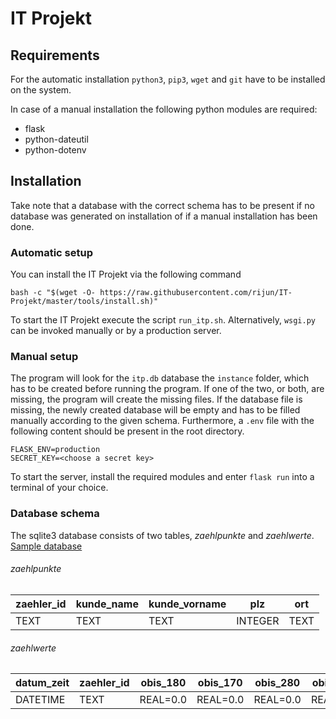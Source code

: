 # IT Projekt

## Requirements
For the automatic installation `python3`, `pip3`, `wget` and `git` have to be installed on the system.

In case of a manual installation the following python modules are required:
* flask
* python-dateutil
* python-dotenv

## Installation


Take note that a database with the correct schema has to be present if no database was generated on installation of if a
manual installation has been done.

### Automatic setup

You can install the IT Projekt via the following command
```
bash -c "$(wget -O- https://raw.githubusercontent.com/rijun/IT-Projekt/master/tools/install.sh)"
```
To start the IT Projekt execute the script `run_itp.sh`. Alternatively, `wsgi.py` can be invoked manually or by a production server. 

### Manual setup
The program will look for the `itp.db` database the `instance` folder, which has to be created before running the program. 
If one of the two, or both, are missing, the program will create the missing files. If the database file is missing,
the newly created database will be empty and has to be filled manually according to the given schema. Furthermore, a
`.env` file with the following content should be present in the root directory.

```
FLASK_ENV=production
SECRET_KEY=<choose a secret key>
```

To start the server, install the required modules and enter `flask run` into a terminal of your choice.

### Database schema
The sqlite3 database consists of two tables, _zaehlpunkte_ and _zaehlwerte_. [Sample database](https://github.com/rijun/IT-Projekt/releases/tag/v2.0-sqlite) 

###### zaehlpunkte
zaehler_id|kunde_name|kunde_vorname|plz    |ort
----------|----------|-------------|-------|----
TEXT      |TEXT      |TEXT         |INTEGER|TEXT

###### zaehlwerte
datum_zeit|zaehler_id|obis_180|obis_170|obis_280|obis_270
----------|----------|--------|--------|--------|--------
DATETIME  |TEXT      |REAL=0.0|REAL=0.0|REAL=0.0|REAL=0.0

